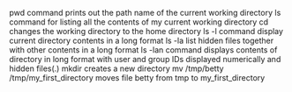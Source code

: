 pwd command prints out the path name of the current working directory
ls command for listing all the contents of my current working directory
cd changes the working directory to the home directory
ls -l command display current directory contents in a long format
ls -la list hidden files together with other contents in a long format
ls -lan command displays contents of directory in long format with user and group IDs displayed numerically and hidden files(.)
mkdir creates a new directory
mv /tmp/betty /tmp/my_first_directory moves file betty from tmp to my_first_directory
